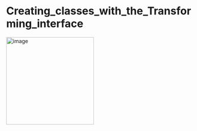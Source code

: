 # Creating_classes_with_the_Transforming_interface
 
<img width="234" alt="image" src="https://github.com/nech14/Creating_classes_with_the_Transforming_interface/assets/113244483/88e5fa6a-d7f4-4369-b931-2352e7a1502f">
